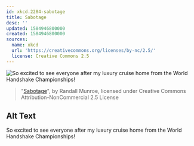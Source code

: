```yaml
---
id: xkcd.2284-sabotage
title: Sabotage
desc: ''
updated: 1584946800000
created: 1584946800000
sources:
  name: xkcd
  url: 'https://creativecommons.org/licenses/by-nc/2.5/'
  license: Creative Commons 2.5
---
```

![So excited to see everyone after my luxury cruise home from the World Handshake Championships!](https://imgs.xkcd.com/comics/sabotage.png)
> "[Sabotage](https://xkcd.com/2284/)", by Randall Munroe, licensed under Creative Commons Attribution-NonCommercial 2.5 License

## Alt Text
So excited to see everyone after my luxury cruise home from the World Handshake Championships!
